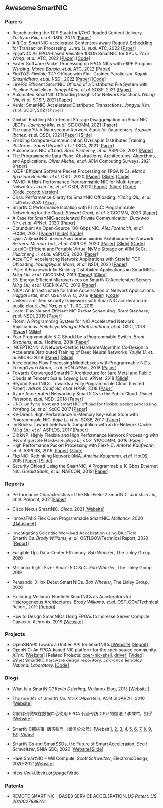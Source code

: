 ## Awesome SmartNIC

### Papers

- Rearchitecting the TCP Stack for I/O-Offloaded Content Delivery. *Taehyun Kim, et.al.* NSDI, 2023 [[Paper]](https://www.usenix.org/conference/nsdi23/presentation/kim-taehyun)
- AlNiCo: SmartNIC-accelerated Contention-aware Request Scheduling for Transaction Processing. *Junru Li, et.al.* ATC, 2022 [[Paper]](https://www.usenix.org/conference/atc22/presentation/li-junru)
- FpgaNIC: An FPGA-based Versatile 100Gb SmartNIC for GPUs. *Zeke Wang, et.al.* ATC, 2022 [[Paper]](https://www.usenix.org/conference/atc22/presentation/wang-zeke) [[Code]](https://github.com/RC4ML/FpgaNIC)
- Faster Software Packet Processing on FPGA NICs with eBPF Program Warping. *Marco Bonola, et.al.* ATC, 2022 [[Paper]](https://www.usenix.org/conference/atc22/presentation/bonola)
- FlexTOE: Flexible TCP Offload with Fine-Grained Parallelism. *Rajath Shashidhara, et.al.* NSDI, 2022 [[Paper]](https://www.usenix.org/conference/nsdi22/presentation/shashidhara) [[Code]](https://github.com/tcp-acceleration-service/FlexTOE)
- LineFS: Efficient SmartNIC Offload of a Distributed File System with Pipeline Parallelism. *Jongyul Kim, et.al.* SOSP, 2021 [[Paper]](https://dl.acm.org/doi/pdf/10.1145/3477132.3483565) 
- Automated SmartNIC Offloading Insights for Network Functions.*Yiming Qiu, et.al.* SOSP, 2021 [[Paper]](https://dl.acm.org/doi/pdf/10.1145/3477132.3483583)
- Xenic: SmartNIC-Accelerated Distributed Transactions. *Jongyul Kim, et.al.* SOSP, 2021 [[Paper]](https://dl.acm.org/doi/pdf/10.1145/3477132.3483555)

* Gimbal: Enabling Multi-tenant Storage Disaggregation on SmartNIC JBOFs. *Jaehong Min, et.al.*  SIGCOMM, 2021 [[Paper]](https://conferences.sigcomm.org/sigcomm/2021/files/papers/3452296.3472940.pdf)
* The nanoPU: A Nanosecond Network Stack for Datacenters. *Stephen Ibanez, et.al*. OSDI, 2021 [[Paper]](https://www.usenix.org/conference/osdi21/presentation/ibanez) [[Slide]](https://www.usenix.org/conference/osdi21/presentation/ibanez)
* Enabling Compute-Communication Overlap in Distributed Training Platforms. *Saeed Rashidi, et.al.* ISCA, 2021 [[Paper]](https://synergy.ece.gatech.edu/files/2021/05/ace_isca2021.pdf)
* Autonomous NIC offload. *Boris Pismenny, et.al.* ASPLOS, 2021 [[Paper]](https://dl.acm.org/doi/10.1145/3445814.3446732?cid=81461648878)
* The Programmable Data Plane: Abstractions, Architectures, Algorithms, and Applications. *Oliver Michel, et.al.* ACM Computing Surveys, 2021 [[Paper](https://dl.acm.org/doi/10.1145/3447868)]
* hXDP: Efficient Software Packet Processing on FPGA NICs. *Marco Spaziani Brunella, et.al.* OSDI, 2020 [[Paper]](https://www.usenix.org/conference/osdi20/presentation/brunella) [[Slide]](https://www.usenix.org/conference/osdi20/presentation/brunella) [[Code]](https://github.com/axbryd/hXDP-Artifacts)
* PANIC: A High-Performance Programmable NIC for Multi-tenant Networks. *Jiaxin Lin, et. al.* OSDI, 2020 [[Paper]](https://www.usenix.org/conference/osdi20/presentation/lin) [[Slide]](https://www.usenix.org/conference/osdi20/presentation/lin) [[Code]](https://bitbucket.org/uw-madison-networking-research/panic_osdi20_artifact/src/master/) [[Code_cocotb_version]](https://github.com/opensmartnic/panic_with_cocotb)
* Clara: Performance Clarity for SmartNIC Offloading. *Yiming Qiu, et.al.* HotNets, 2020 [[Paper](https://mgliu.sites.cs.wisc.edu/papers/Clara-hotnets20.pdf)]
* SmartNIC Performance Isolation with FairNIC: Programmable Networking for the Cloud. *Stewart Grant, et.al.* SIGCOMM, 2020 [[Paper]](http://cseweb.ucsd.edu/~snoeren/papers/fairnic-sigcomm20.pdf)
* A Case for SmartNIC-accelerated Private Communication. *Duckwoo Kim, et.al*. APNet, 2020 [[Paper]](https://dl.acm.org/doi/10.1145/3411029.3411034)
* Corundum: An Open-Source 100-Gbps NIC. *Alex Forencich, et.al.* FCCM, 2020 [[Paper]](http://cseweb.ucsd.edu/~snoeren/papers/corundum-fccm20.pdf) [[Slide]](https://www.fccm.org/past/2020/forums/topic/corundum-an-open-source-100-gbps-nic/) [[Code]](https://github.com/corundum/corundum)
* Lynx: A SmartNIC-driven Accelerator-centric Architecture for Network Servers. *Maroun  Tork, et.al.* ASPLOS, 2020  [[Paper]](https://marksilberstein.com/wp-content/uploads/2020/02/lynx_asplos20.pdf) [[Slide]](https://marksilberstein.com/wp-content/uploads/2020/02/1105-Lynx-final.pdf) [[Code]](https://github.com/acsl-technion/lynx)
* LeapIO: Efficient and Portable Virtual NVMe Storage on ARM SoCs. *Huaicheng Li, et.al.* ASPLOS, 2020 [[Paper]](https://www.microsoft.com/en-us/research/uploads/prod/2020/01/LeapIO-ASPLOS20.pdf)
* AccelTCP: Accelerating Network Applications with Stateful TCP Offloading. *YoungGyoun Moon, et.al.* NSDI, 2020 [[Paper](https://www.usenix.org/system/files/nsdi20-paper-moon.pdf)]
* iPipe: A Framework for Building Distributed Applications on SmartNICs. *Ming Liu, et.al.* SIGCOMM, 2019 [[Paper]](https://homes.cs.washington.edu/~arvind/[Paper]s/ipipe.pdf) [[Slide]](http://conferences.sigcomm.org/sigcomm/2019/files/slides/paper_7_3.pptx)
* E3: Energy-Efficient Microservices on SmartNIC-Accelerated Servers. *Ming Liu, et.al.* USENIX ATC, 2019 [[Paper]](https://www.usenix.org/conference/atc19/presentation/liu-ming)
* NICA: An Infrastructure for Inline Acceleration of Network Applications.  *Haggai Eran, et.al.* USENIX ATC, 2019 [[Paper]](https://www.usenix.org/conference/atc19/presentation/eran) [[Code]](https://github.com/acsl-technion/nica)
* UniSec: a unified security framework with SmartNIC acceleration in public cloud. *Jinli Yan, et.al.* TURC, 2019
* Loom: Flexible and Efficient NIC Packet Scheduling.  *Brent Stephens, et.al.* NSDI, 2019 [[Paper]](https://www.usenix.org/conference/nsdi19/presentation/stephens)
* Floem: A Programming System for NIC-Accelerated Network Applications. *Phitchaya Mangpo Phothilimthana, et.al.* OSDI, 2018 [[Paper]](https://www.usenix.org/conference/osdi18/presentation/phothilimthana) [[Slide]](https://www.usenix.org/sites/default/files/conference/protected-files/osdi18_slides_phothilimthana.pdf) 
* Your Programmable NIC Should be a Programmable Switch. *Brent Stephens, et.al.* HotNets, 2018 [[Paper]](https://www.cs.uic.edu/~brents/docs/panic.hotnets18.pdf) 
* INCEPTIONN: A Network-Centric Hardware/Algorithm Co-Design to Accelerate Distributed Training of Deep Neural Networks. *Youjie Li, et. al.* MICRO 2018 [[Paper]](https://jongse-park.github.io/files/paper/2018-micro-inceptionn.pdf) [[Slide]](https://jongse-park.github.io/files/slide/2018-micro-inceptionn.pdf)
* Accelerating Flow Processing Middleboxes with Programmable NICs. *YoungGyoun Moon, et.al.* ACM APSys, 2018 [[Paper](https://dl.acm.org/doi/pdf/10.1145/3265723.3265744)]
* Towards Converged SmartNIC Architecture for Bare Metal and Public Clouds at Tencent Scale. *Layong Luo*. APNet, 2018 [[Slide]](https://conferences.sigcomm.org/events/apnet2018/slides/larry.pdf)
* Beyond SmartNICs: Towards a Fully Programmable Cloud (Invited Paper). *Adrian Caulfield, et.al.* HPSR, 2018 [[Paper]](https://ieeexplore.ieee.org/document/8850757/)
* Azure Accelerated Networking: SmartNICs in the Public Cloud. *Daniel Firestone, et.al.* NSDI, 2018 [[Paper]](https://www.usenix.org/conference/nsdi18/presentation/firestone)
* UNO: unifying host and smart NIC offload for flexible packet processing.  *Yanfang  Le, et.al.* SoCC 2017 [[Paper]](https://dl.acm.org/doi/abs/10.1145/3127479.3132252)  
* KV-Direct: High-Performance In-Memory Key-Value Store with Programmable NIC. *Bojie Li, et.al.* SOSP, 2017 [[Paper]](https://www.microsoft.com/en-us/research/publication/kv-direct-high-performance-memory-key-value-store-programmable-nic/) 
* IncBricks: Toward InNetwork Computation with an In-Network Cache. *Ming Liu, et.al.* ASPLOS, 2017 [[Paper](https://mgliu.sites.cs.wisc.edu/papers/IncBricks-asplos17.pdf)]
* ClickNP: Highly Flexible and High Performance Network Processing with Reconfigurable Hardware. *Bojie Li, et.al.* SIGCOMM, 2016 [[Paper](https://dl.acm.org/doi/pdf/10.1145/2934872.2934897)]
* High Performance Packet Processing with FlexNIC. *Antoine Kaufmann, et.al.* ASPLOS, 2016 [[Paper](https://people.mpi-sws.org/~antoinek/documents/16asplos_flexnic.pdf)] [[Slide](https://people.mpi-sws.org/~antoinek/documents/16asplos_flexnic_slides.pdf)]
* FlexNIC: Rethinking Network DMA. *Antoine Kaufmann, et.al.* HotOS, 2015 [[Paper](https://people.mpi-sws.org/~antoinek/documents/15hotos_flexnic.pdf)] [[Slide](https://people.mpi-sws.org/~antoinek/documents/15hotos_flexnic_slides.pdf)]
* Security Offload Using the SmartNIC, A Programmable 10 Gbps Ethernet NIC. *Gerald Sabin, et.al.* NAECON, 2015 [[Paper](https://ieeexplore.ieee.org/stamp/stamp.jsp?tp=&arnumber=7443082)]

### Reports

* Performance Characteristics of the BlueField-2 SmartNIC. *Jianshen Liu, et.al.* Preprint, 2021[[Paper](https://arxiv.org/abs/2105.06619)]

* Cisco Nexus SmartNIC. *Cisco.* 2021 [[Website]](https://www.cisco.com/c/en/us/products/interfaces-modules/nexus-smartnic/index.html)

* InnovaTM-2 Flex Open Programmable SmartNIC. *Mellanox.* 2020 [[Datasheet]](https://network.nvidia.com/files/doc-2020/pb-innova-2-flex.pdf)

* Investigating Scientific Workload Acceleration using BlueField SmartNICs. *Brody Williams, et.al.* OSTI.GOV/Technical Report, 2020 [[Report](https://doi.org/10.2172/1607904)]

* Fungible Ups Data-Center Efficiency. *Bob Wheeler*, The Linley Group, 2020

* Mellanox Right-Sizes Smart-NIC SoC.  *Bob Wheeler*, The Linley Group, 2019

* Pensando, Xilinx Debut Smart NICs.  *Bob Wheeler*, The Linley Group, 2020
* Exploring Mellanox Bluefield SmartNICs as Accelerators for Heterogeneous Architectures.  *Brody Williams, et.al.* OSTI.GOV/Technical Report, 2019 [[Report](https://doi.org/10.2172/1565824)]

* How to Design SmartNICs Using FPGAs to Increase Server Compute Capacity. Achronix, 2019 [[Website]](https://www.achronix.com/sites/default/files/docs/How_to_Design_SmartNICs_Using_FPGAs_to_Increase_Server_Compute_Capacity_WP017.pdf)


### Projects

* OpenSNAPI: Toward a Unified API for SmartNICs [[Website]](https://www.ucfconsortium.org/projects/opensnapi/) [[Report](https://doi.org/10.2172/1645063)]
* OpenNIC: An FPGA-based NIC platform for the open source community. *Xilinx*. [[Website](https://github.com/Xilinx/open-nic)] [Related Projects: [open-nic-shell](https://github.com/Xilinx/open-nic-shell), [driver](https://github.com/Xilinx/open-nic-driver)] [[Video](https://www.bilibili.com/video/BV1V64y1m7g3)]
* ESnet SmartNIC hardware design repository. *Lawrence Berkeley National Laboratory.* [[Code]](https://github.com/esnet/esnet-smartnic-hw)

### Blogs

* What Is a SmartNIC?  *Kevin Deierling*, Mellanox Blog, 2018 [[Website ]](https://blog.mellanox.com/2018/08/defining-smartnic/)

* The new life of SmartNICs. *Mark Silberstein*, ACM SIGARCH, 2018 [[Website]](https://www.sigarch.org/the-new-life-of-smartnics/)

* 如何评价微软在数据中心使用 FPGA 代替传统 CPU 的做法？*李博杰*，知乎 [[Website]](https://www.zhihu.com/question/24174597/answer/138717507) 

* SmartNIC那些事. 唐杰账号（微信公众号）[Websit [1](https://mp.weixin.qq.com/s/jg0VVDrwn_hGb9G43Z_l7g), [2](https://mp.weixin.qq.com/s/q2620UtrmgvryTnLPH0Hbg), [3](https://mp.weixin.qq.com/s/os-ehp_uaDk3Z2-D4BCsMg), [4](https://mp.weixin.qq.com/s/xCQSG6c6LrCt-nwPjeDOvw), [5](https://mp.weixin.qq.com/s/QcHCv-RUvNB24GDXIcvrXw), [6](https://mp.weixin.qq.com/s/p5JbP8JKAiULE8BF_YCfNA), [7](https://mp.weixin.qq.com/s/EAB-fc9ZZwpki6A6M5sjlQ), [8](https://mp.weixin.qq.com/s/fjV3e4-q4Nk-a_uNRoaHFA), [9](https://mp.weixin.qq.com/s/T-ZY6N22p18w-qsPmT7srQ), [10](https://mp.weixin.qq.com/s/fo2s3BJ4a_93sK-wpW5S8w)] [[Video](https://v.youku.com/v_show/id_XNDYyNTEzMTg5Mg==.html)]

* SmartNICs and SmartSSDs, the Future of Smart Acceleration, *Scott Schweitzer*, SNIA SDC, 2020 [[Website&Slide](https://www.snia.org/educational-library/smartnics-and-smartssds-future-smart-acceleration-2020)]

* Have SmartNIC – Will Compute,  *Scott Schweitzer*, ElectronicDesign, 2020-2021[[Website](https://www.electronicdesign.com/industrial-automation/whitepaper/21134485/xilinx-have-smartnic-will-compute)]

* <https://wiki.libvirt.org/page/Virtio> 

### Patents

* REMOTE SMART NIC - BASED SERVICE ACCELERATION. *US Patent.* *US 20200278892A1* 

